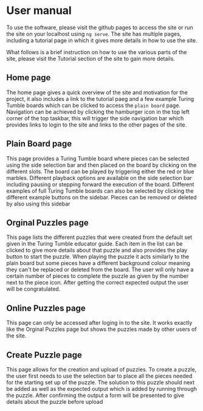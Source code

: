 # User manual

To use the software, please visit the github pages to access the site or run the site on your localhost using `ng serve`. The site has multiple pages, including a tutorial page in which it gives more details in how to use the site.

What follows is a brief instruction on how to use the various parts of the site, please visit the Tutorial section of the site to gain more details.

## Home page
The home page gives a quick overview of the site and motivation for the project, it also includes a link to the tutorial paeg and a few example Turing Tumble boards which can be clicked to access the `plain board` page. Navigation can be achieved by clicking the hamburger icon in the top left corner of the top taskbar, this will trigger the side navigation bar which provides links to login to the site and links to the other pages of the site.

## Plain Board page
This page provides a Turing Tumble board where pieces can be selected using the side selection bar and then placed on the board by clicking on the different slots. The board can be played by triggering either the red or blue marbles. Different playback options are available on the side selection bar including pausing or stepping forward the execution of the board. Different examples of full Turing Tumble boards can also be selected by clicking the different example buttons on the sidebar. Pieces can be removed or deleted by also using this sidebar

## Orginal Puzzles page 
This page lists the different puzzles that were created from the default set given in the Turing Tumble educator guide. Each item in the list can be clicked to give more details about that puzzle and also provides the play button to start the puzzle. When playing the puzzle it acts similarly to the plain board but some pieces have a different background colour meaning they can't be replaced or deleted from the board. The user will only have a certain number of pieces to complete the puzzle as given by the number next to the piece icon. After getting the correct expected output the user will be congratulated.

## Online Puzzles page
This page can only be accessed after loging in to the site. It works exactly like the Orginal Puzzles page but shows the puzzles made by other users of the site.

## Create Puzzle page
This page allows for the creation and upload of puzzles. To create a puzzle, the user first needs to use the selection bar to place all the pieces needed for the starting set up of the puzzle. The solution to this puzzle should next be added as well as the expected output which is added by running through the puzzle. After confirming the output a form will be presented to give details about the puzzle before upload 

